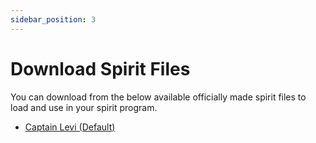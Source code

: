 ```yaml
---
sidebar_position: 3
---
```


# Download Spirit Files

You can download from the below available officially made spirit files to load
and use in your spirit program.

* [Captain Levi (Default)](https://github.com/)
